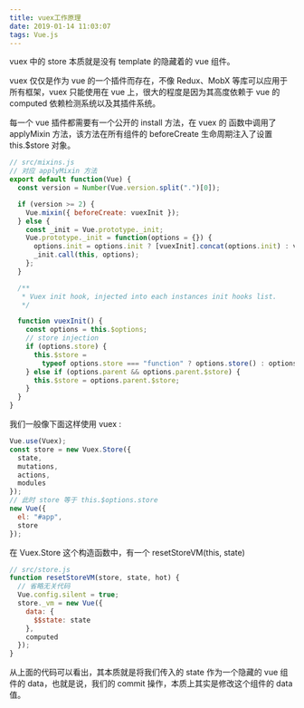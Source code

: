 ```yaml
---
title: vuex工作原理
date: 2019-01-14 11:03:07
tags: Vue.js
---
```


vuex 中的 store 本质就是没有 template 的隐藏着的 vue 组件。

vuex 仅仅是作为 vue 的一个插件而存在，不像 Redux、MobX 等库可以应用于所有框架，vuex 只能使用在 vue 上，很大的程度是因为其高度依赖于 vue 的 computed 依赖检测系统以及其插件系统。

每一个 vue 插件都需要有一个公开的 install 方法，在 vuex 的 函数中调用了 applyMixin 方法，该方法在所有组件的 beforeCreate 生命周期注入了设置 this.\$store 对象。

<!-- more -->
```js
// src/mixins.js
// 对应 applyMixin 方法
export default function(Vue) {
  const version = Number(Vue.version.split(".")[0]);

  if (version >= 2) {
    Vue.mixin({ beforeCreate: vuexInit });
  } else {
    const _init = Vue.prototype._init;
    Vue.prototype._init = function(options = {}) {
      options.init = options.init ? [vuexInit].concat(options.init) : vuexInit;
      _init.call(this, options);
    };
  }

  /**
   * Vuex init hook, injected into each instances init hooks list.
   */

  function vuexInit() {
    const options = this.$options;
    // store injection
    if (options.store) {
      this.$store =
        typeof options.store === "function" ? options.store() : options.store;
    } else if (options.parent && options.parent.$store) {
      this.$store = options.parent.$store;
    }
  }
}
```

我们一般像下面这样使用 vuex :

```js
Vue.use(Vuex);
const store = new Vuex.Store({
  state,
  mutations,
  actions,
  modules
});
// 此时 store 等于 this.$options.store
new Vue({
  el: "#app",
  store
});
```

在 Vuex.Store 这个构造函数中，有一个 resetStoreVM(this, state)

```js
// src/store.js
function resetStoreVM(store, state, hot) {
  // 省略无关代码
  Vue.config.silent = true;
  store._vm = new Vue({
    data: {
      $$state: state
    },
    computed
  });
}
```

从上面的代码可以看出，其本质就是将我们传入的 state 作为一个隐藏的 vue 组件的 data，也就是说，我们的 commit 操作，本质上其实是修改这个组件的 data 值。
